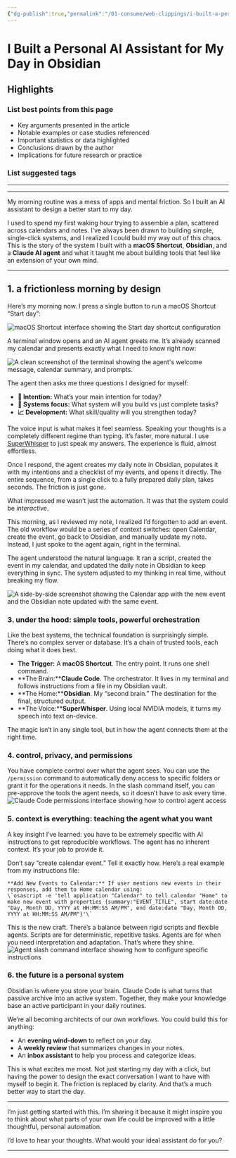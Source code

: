 ```yaml
---
{"dg-publish":true,"permalink":"/01-consume/web-clippings/i-built-a-personal-ai-assistant-for-my-day-in-obsidian/","title":"I Built a Personal AI Assistant for My Day in Obsidian","tags":["obsidian","ai","personal-assistant"]}
---
```


# I Built a Personal AI Assistant for My Day in Obsidian
## Highlights


### List best points from this page
- Key arguments presented in the article
- Notable examples or case studies referenced
- Important statistics or data highlighted
- Conclusions drawn by the author
- Implications for future research or practice

### List suggested tags

---
---

My morning routine was a mess of apps and mental friction. So I built an AI assistant to design a better start to my day.

I used to spend my first waking hour trying to assemble a plan, scattered across calendars and notes. I’ve always been drawn to building simple, single-click systems, and I realized I could build my way out of this chaos. This is the story of the system I built with a **macOS Shortcut**, **Obsidian**, and a **Claude AI agent** and what it taught me about building tools that feel like an extension of your own mind.

---

## 1\. a frictionless morning by design

Here’s my morning now. I press a single button to run a macOS Shortcut “Start day”:

![macOS Shortcut interface showing the Start day shortcut configuration](https://artemxtech.github.io/screenshot_5_shortcut.png)

A terminal window opens and an AI agent greets me. It’s already scanned my calendar and presents exactly what I need to know right now:

![A clean screenshot of the terminal showing the agent's welcome message, calendar summary, and prompts.](https://artemxtech.github.io/screenshot_1_terminal_greeting.png)

The agent then asks me three questions I designed for myself:

- **🎯 Intention:** What’s your main intention for today?
- **🔧 Systems focus:** What system will you build vs just complete tasks?
- **📈 Development:** What skill/quality will you strengthen today?

The voice input is what makes it feel seamless. Speaking your thoughts is a completely different regime than typing. It’s faster, more natural. I use [SuperWhisper](https://superwhisper.com/) to just speak my answers. The experience is fluid, almost effortless.

Once I respond, the agent creates my daily note in Obsidian, populates it with my intentions and a checklist of my events, and opens it directly. The entire sequence, from a single click to a fully prepared daily plan, takes seconds. The friction is just gone.

What impressed me wasn’t just the automation. It was that the system could be *interactive*.

This morning, as I reviewed my note, I realized I’d forgotten to add an event. The old workflow would be a series of context switches: open Calendar, create the event, go back to Obsidian, and manually update my note. Instead, I just spoke to the agent again, right in the terminal.

The agent understood the natural language. It ran a script, created the event in my calendar, and updated the daily note in Obsidian to keep everything in sync. The system adjusted to my thinking in real time, without breaking my flow.

![A side-by-side screenshot showing the Calendar app with the new event and the Obsidian note updated with the same event.](https://artemxtech.github.io/screenshot_2_calendar_obsidian_sync.png)

### 3\. under the hood: simple tools, powerful orchestration

Like the best systems, the technical foundation is surprisingly simple. There’s no complex server or database. It’s a chain of trusted tools, each doing what it does best.

- **The Trigger:** A **macOS Shortcut**. The entry point. It runs one shell command.
- **The Brain:****Claude Code**. The orchestrator. It lives in my terminal and follows instructions from a file in my Obsidian vault.
- **The Home:****Obsidian**. My “second brain.” The destination for the final, structured output.
- **The Voice:****SuperWhisper**. Using local NVIDIA models, it turns my speech into text on-device.

The magic isn’t in any single tool, but in how the agent connects them at the right time.

### 4\. control, privacy, and permissions

You have complete control over what the agent sees. You can use the `/permission` command to automatically deny access to specific folders or grant it for the operations it needs. In the slash command itself, you can pre-approve the tools the agent needs, so it doesn’t have to ask every time.![Claude Code permissions interface showing how to control agent access](https://artemxtech.github.io/screenshot_3_claude_permissions.png)

### 5\. context is everything: teaching the agent what you want

A key insight I’ve learned: you have to be extremely specific with AI instructions to get reproducible workflows. The agent has no inherent context. It’s your job to provide it.

Don’t say “create calendar event.” Tell it exactly how. Here’s a real example from my instructions file:

```
**Add New Events to Calendar:** If user mentions new events in their responses, add them to Home calendar using:
\`osascript -e 'tell application "Calendar" to tell calendar "Home" to make new event with properties {summary:"EVENT_TITLE", start date:date "Day, Month DD, YYYY at HH:MM:SS AM/PM", end date:date "Day, Month DD, YYYY at HH:MM:SS AM/PM"}'\`
```

This is the new craft. There’s a balance between rigid scripts and flexible agents. Scripts are for deterministic, repetitive tasks. Agents are for when you need interpretation and adaptation. That’s where they shine.![Agent slash command interface showing how to configure specific instructions](https://artemxtech.github.io/screenshot_4_agent_slash_command.png)

### 6\. the future is a personal system

Obsidian is where you store your brain. Claude Code is what turns that passive archive into an active system. Together, they make your knowledge base an active participant in your daily routines.

We’re all becoming architects of our own workflows. You could build this for anything:

- An **evening wind-down** to reflect on your day.
- A **weekly review** that summarizes changes in your notes.
- An **inbox assistant** to help you process and categorize ideas.

This is what excites me most. Not just starting my day with a click, but having the power to design the exact conversation I want to have with myself to begin it. The friction is replaced by clarity. And that’s a much better way to start the day.

---

I’m just getting started with this. I’m sharing it because it might inspire you to think about what parts of your own life could be improved with a little thoughtful, personal automation.

I’d love to hear your thoughts. What would your ideal assistant do for you?

---

